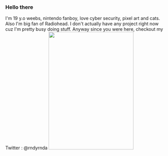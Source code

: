 ### Hello there
I'm 19 y.o weebs, nintendo fanboy, love cyber security, pixel art and cats. Also I'm big fan of Radiohead. 
I don't actually have any project right now cuz I'm pretty busy doing stuff.
Anyway since you were here, checkout my Twitter : @rndyrnda
<img src="https://github.com/rndnd/rndnd/blob/master/kai-oberhauser-wpjar5Zx5FU-unsplash.jpg" width="265" height="367">
<!--
**rndnd/rndnd** is a ✨ _special_ ✨ repository because its `README.md` (this file) appears on your GitHub profile.
